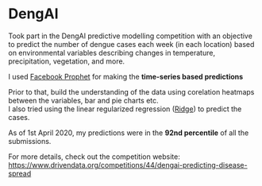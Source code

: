 # DengAI

Took part in the DengAI predictive modelling competition with an objective to predict the number of dengue cases each week (in each location) based on environmental variables describing changes in temperature, precipitation, vegetation, and more.  

I used [Facebook Prophet](https://facebook.github.io/prophet/) for making the **time-series based predictions** 

Prior to that, build the understanding of the data using corelation heatmaps between the variables, bar and pie charts etc.  
I also tried using the linear regularized regression ([Ridge](https://en.wikipedia.org/wiki/Tikhonov_regularization)) to predict the cases. 

As of 1st April 2020, my predictions were in the **92nd percentile** of all the submissions. 

For more details, check out the competition website:
https://www.drivendata.org/competitions/44/dengai-predicting-disease-spread
